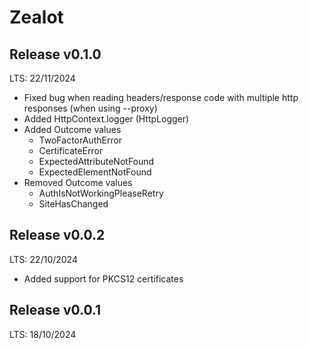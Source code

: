 # Zealot

## Release v0.1.0
LTS: 22/11/2024

 - Fixed bug when reading headers/response code with multiple http responses (when using --proxy)
 - Added HttpContext.logger (HttpLogger)
 - Added Outcome values
   * TwoFactorAuthError
   * CertificateError
   * ExpectedAttributeNotFound
   * ExpectedElementNotFound
 - Removed Outcome values
   * AuthIsNotWorkingPleaseRetry
   * SiteHasChanged

## Release v0.0.2
LTS: 22/10/2024

 - Added support for PKCS12 certificates

## Release v0.0.1
LTS: 18/10/2024
